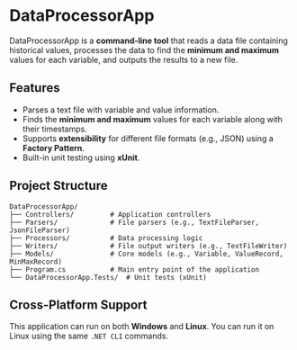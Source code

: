 # DataProcessorApp

DataProcessorApp is a **command-line tool** that reads a data file containing historical values, processes the data to find the **minimum and maximum** values for each variable, and outputs the results to a new file.

## Features
- Parses a text file with variable and value information.
- Finds the **minimum and maximum** values for each variable along with their timestamps.
- Supports **extensibility** for different file formats (e.g., JSON) using a **Factory Pattern**.
- Built-in unit testing using **xUnit**.

## Project Structure

```plaintext
DataProcessorApp/
├── Controllers/         # Application controllers
├── Parsers/             # File parsers (e.g., TextFileParser, JsonFileParser)
├── Processors/          # Data processing logic
├── Writers/             # File output writers (e.g., TextFileWriter)
├── Models/              # Core models (e.g., Variable, ValueRecord, MinMaxRecord)
├── Program.cs           # Main entry point of the application
└── DataProcessorApp.Tests/  # Unit tests (xUnit)
```

## Cross-Platform Support

This application can run on both **Windows** and **Linux**. You can run it on Linux using the same `.NET CLI` commands.
   
